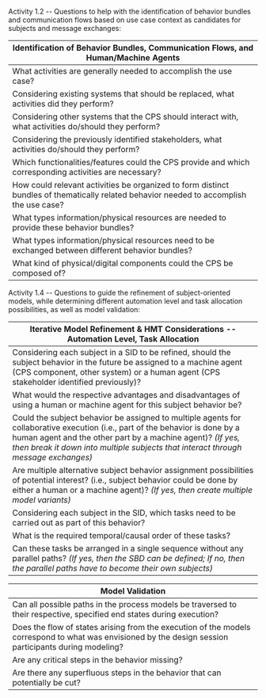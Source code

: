 Activity 1.2 -- Questions to help with the identification of behavior bundles and communication flows based on use case context as candidates for subjects and message exchanges:

| Identification of Behavior Bundles, Communication Flows, and Human/Machine Agents |
| -------- | 
| What activities are generally needed to accomplish the use case? | 
| Considering existing systems that should be replaced, what activities did they perform? | 
| Considering other systems that the CPS should interact with, what activities do/should they perform? | 
| Considering the previously identified stakeholders, what activities do/should they perform? |
| Which functionalities/features could the CPS provide and which corresponding activities are necessary? |
| How could relevant activities be organized to form distinct bundles of thematically related behavior needed to accomplish the use case? |
| What types information/physical resources are needed to provide these behavior bundles? |
| What types information/physical resources need to be exchanged between different behavior bundles? |
| What kind of physical/digital components could the CPS be composed of? |

Activity 1.4 -- Questions to guide the refinement of subject-oriented models, while determining different automation level and task allocation possibilities, as well as model validation:

| Iterative Model Refinement \& HMT Considerations -- Automation Level, Task Allocation |
| -------- | 
| Considering each subject in a SID to be refined, should the subject behavior in the future be assigned to a machine agent (CPS component, other system) or a human agent (CPS stakeholder identified previously)? |
| What would the respective advantages and disadvantages of using a human or machine agent for this subject behavior be? |
| Could the subject behavior be assigned to multiple agents for collaborative execution (i.e., part of the behavior is done by a human agent and the other part by a machine agent)? *(If yes, then break it down into multiple subjects that interact through message exchanges)* |
| Are multiple alternative subject behavior assignment possibilities of potential interest? (i.e., subject behavior could be done by either a human or a machine agent)? *(If yes, then create multiple model variants)* |
| Considering each subject in the SID, which tasks need to be carried out as part of this behavior? |
| What is the required temporal/causal order of these tasks? |
| Can these tasks be arranged in a single sequence without any parallel paths? *(If yes, then the SBD can be defined; If no, then the parallel paths have to become their own subjects)* |

| Model Validation |
| -------- | 
| Can all possible paths in the process models be traversed to their respective, specified end states during execution? |
| Does the flow of states arising from the execution of the models correspond to what was envisioned by the design session participants during modeling? |
| Are any critical steps in the behavior missing? |
| Are there any superfluous steps in the behavior that can potentially be cut? |
